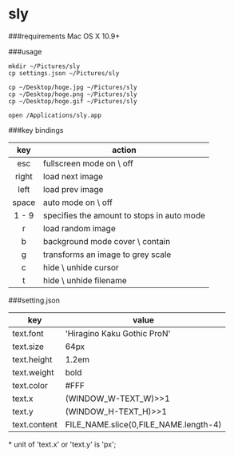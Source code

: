 sly
======================
###requirements
Mac OS X 10.9+

###usage

    mkdir ~/Pictures/sly
    cp settings.json ~/Pictures/sly
    
    cp ~/Desktop/hoge.jpg ~/Pictures/sly
    cp ~/Desktop/hoge.png ~/Pictures/sly
    cp ~/Desktop/hoge.gif ~/Pictures/sly
    
    open /Applications/sly.app
    
###key bindings

| key | action |
| :-: | --- |
| esc | fullscreen mode on \ off |
| right | load next image |
| left | load prev image |
| space | auto mode on \ off |
| 1 - 9 | specifies the amount to stops in auto mode |
| r | load random image |
| b | background mode cover \ contain |
| g | transforms an image to grey scale |
| c | hide \ unhide cursor |
| t | hide \ unhide filename |

###setting.json

| key | value |
| --- | --- |
| text.font | 'Hiragino Kaku Gothic ProN' |
| text.size | 64px |
| text.height | 1.2em |
| text.weight | bold |
| text.color | #FFF |
| text.x | (WINDOW_W-TEXT_W)>>1|
| text.y | (WINDOW_H-TEXT_H)>>1|
| text.content | FILE_NAME.slice(0,FILE_NAME.length-4) |

\* unit of 'text.x' or 'text.y' is 'px';


